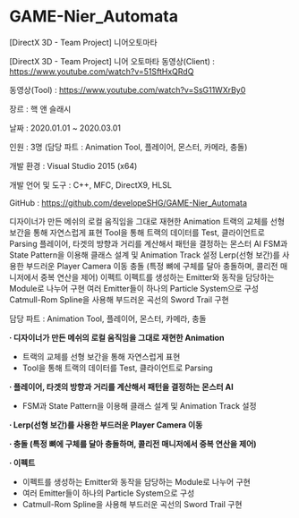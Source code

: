 # GAME-Nier_Automata
[DirectX 3D - Team Project] 니어오토마타


[DirectX 3D - Team Project] 니어 오토마타
동영상(Client) : https://www.youtube.com/watch?v=51SftHxQRdQ

동영상(Tool) : https://www.youtube.com/watch?v=SsG11WXrBy0

장르 : 핵 앤 슬래시

날짜 : 2020.01.01 ~ 2020.03.01

인원 : 3명 (담당 파트 : Animation Tool, 플레이어, 몬스터, 카메라, 충돌)

개발 환경 : Visual Studio 2015 (x64)

개발 언어 및 도구 : C++, MFC, DirectX9, HLSL

GitHub : https://github.com/developeSHG/GAME-Nier_Automata



디자이너가 만든 메쉬의 로컬 움직임을 그대로 재현한 Animation
트랙의 교체를 선형 보간을 통해 자연스럽게 표현
Tool을 통해 트랙의 데이터를 Test, 클라이언트로 Parsing
플레이어, 타겟의 방향과 거리를 계산해서 패턴을 결정하는 몬스터 AI
FSM과 State Pattern을 이용해 클래스 설계 및 Animation Track 설정
Lerp(선형 보간)를 사용한 부드러운 Player Camera 이동
충돌 (특정 뼈에 구체를 달아 충돌하며, 콜리전 매니저에서 중복 연산을 제어)
이펙트
이펙트를 생성하는 Emitter와 동작을 담당하는 Module로 나누어 구현
여러 Emitter들이 하나의 Particle System으로 구성
Catmull-Rom Spline을 사용해 부드러운 곡선의 Sword Trail 구현


담당 파트 : Animation Tool, 플레이어, 몬스터, 카메라, 충돌

**∙ 디자이너가 만든 메쉬의 로컬 움직임을 그대로 재현한 Animation**

- 트랙의 교체를 선형 보간을 통해 자연스럽게 표현
- Tool을 통해 트랙의 데이터를 Test, 클라이언트로 Parsing

**∙ 플레이어, 타겟의 방향과 거리를 계산해서 패턴을 결정하는 몬스터 AI**

- FSM과 State Pattern을 이용해 클래스 설계 및 Animation Track 설정

**∙ Lerp(선형 보간)를 사용한 부드러운 Player Camera 이동**

**∙ 충돌 (특정 뼈에 구체를 달아 충돌하며, 콜리전 매니저에서 중복 연산을 제어)**

**∙ 이펙트**

- 이펙트를 생성하는 Emitter와 동작을 담당하는 Module로 나누어 구현
- 여러 Emitter들이 하나의 Particle System으로 구성
- Catmull-Rom Spline을 사용해 부드러운 곡선의 Sword Trail 구현
